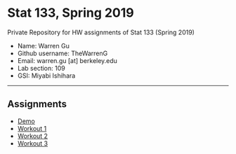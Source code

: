 # Stat 133, Spring 2019

Private Repository for HW assignments of Stat 133 (Spring 2019)

- Name: Warren Gu
- Github username: TheWarrenG
- Email: warren.gu [at] berkeley.edu
- Lab section: 109
- GSI: Miyabi Ishihara

-----

## Assignments

- [Demo](demo)
- [Workout 1](workout01)
- [Workout 2](workout02)
- [Workout 3](binomial)


